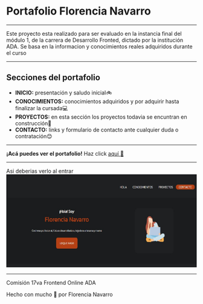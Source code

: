 # Portafolio Florencia Navarro
***
Este proyecto esta realizado para ser evaluado en la instancia final del módulo 1, de la carrera de Desarrollo Fronted, dictado por la institución ADA. Se basa en la informacion y conocimientos reales adquiridos durante el curso
***
## Secciones del portafolio
- **INICIO:** presentación y saludo inicial🚲
- **CONOCIMIENTOS:** conocimientos adquiridos y por adquirir hasta finalizar la cursada💻
- **PROYECTOS:** en esta sección los proyectos todavia se encuntran en construcción🔨
- **CONTACTO:** links y formulario de contacto ante cualquier duda o contratación😊
***
**¡Acá puedes ver el portafolio!** Haz click <a href="(https://portfolio-florencia-navarro.vercel.app/)">aquí 📱</a>
***
Asi deberias verlo al entrar
![Inicio del portafolio](/img/porfolio-inicio.jpg)
***

 Comisión 17va Frontend Online
 ADA

Hecho con mucho 🖤 por Florencia Navarro
 